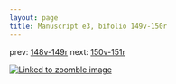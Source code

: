 ```yaml
---
layout: page
title: Manuscript e3, bifolio 149v-150r
---
```


prev: [148v-149r](../148v-149r/) next: [150v-151r](../150v-151r/)



[![Linked to zoomble image](http://www.homermultitext.org/iipsrv?IIIF=/project/homer/pyramidal/deepzoom/hmt/e3bifolio/v1/vb_149v_150r.tif/full/2000,/0/default.jpg)](http://www.homermultitext.org/ict2/?urn=urn:cite2:hmt:e3bifolio.v1:vb_149v_150r)


